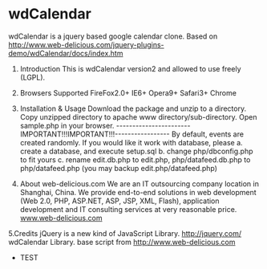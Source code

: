 wdCalendar
==========

wdCalendar is a jquery based google calendar clone. Based on http://www.web-delicious.com/jquery-plugins-demo/wdCalendar/docs/index.htm

1. Introduction
This is wdCalendar version2 and allowed to use freely (LGPL).

2. Browsers Supported
FireFox2.0+ IE6+ Opera9+ Safari3+ Chrome

3. Installation & Usage
Download the package and unzip to a directory.
Copy unzipped directory to apache www directory/sub-directory.
Open sample.php in your browser.
-----------------------IMPORTANT!!!IMPORTANT!!!-----------------
By default, events are created randomly. If you would like it work with database, please
a. create a database, and execute setup.sql
b. change php/dbconfig.php to fit yours
c. rename edit.db.php to edit.php, php/datafeed.db.php to php/datafeed.php (you may backup edit.php/datafeed.php)

4. About web-delicious.com
We are an IT outsourcing company location in Shanghai, China.
We provide end-to-end solutions in web development (Web 2.0, PHP, ASP.NET, ASP, JSP, XML, Flash),
application development and IT consulting services at very reasonable price.
www.web-delicious.com


5.Credits
jQuery is a new kind of JavaScript Library. http://jquery.com/
wdCalendar Library. base script from http://www.web-delicious.com

- TEST
